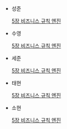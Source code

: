- 성준
    
    [5장 비즈니스 규칙 엔진](https://www.notion.so/5-fbb3b2d4c1da4b4bbe772ccdf7c212a5)

    
- 수영
    
    [5장 비즈니스 규칙 엔진](https://www.notion.so/5-21d42b63279b4c4fa20eb75fe99c31fc)

- 세준

    [5장 비즈니스 규칙 엔진](https://github.com/Marco-study/Real_World_Software_Development/blob/main/CHAPTER5/%EB%B9%84%EC%A6%88%EB%8B%88%EC%8A%A4_%EA%B7%9C%EC%B9%99_%EC%97%94%EC%A7%84_%EC%84%B8%EC%A4%80.md)

- 태현
    
    [5장 비즈니스 규칙 엔진](https://github.com/Marco-study/Real_World_Software_Development/blob/main/CHAPTER5/%EB%B9%84%EC%A6%88%EB%8B%88%EC%8A%A4_%EA%B7%9C%EC%B9%99_%EC%97%94%EC%A7%84_%ED%83%9C%ED%98%84.md)

- 소현
    
    [5장 비즈니스 규칙 엔진](https://github.com/Marco-study/Real_World_Software_Development/blob/main/CHAPTER5/%EB%B9%84%EC%A6%88%EB%8B%88%EC%8A%A4_%EA%B7%9C%EC%B9%99_%EC%97%94%EC%A7%84_%EC%86%8C%ED%98%84.md)
